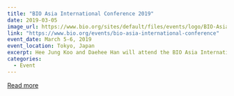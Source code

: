 ```yaml
---
title: "BIO Asia International Conference 2019"
date: 2019-03-05
image_url: https://www.bio.org/sites/default/files/events/logo/BIO-Asia_0.png
link: "https://www.bio.org/events/bio-asia-international-conference"
event_date: March 5-6, 2019
event_location: Tokyo, Japan
excerpt: Hee Jung Koo and Daehee Han will attend the BIO Asia International Conference 2019.
categories:
  - Event
---
```

[Read more](https://www.bio.org/events/bio-asia-international-conference/)
